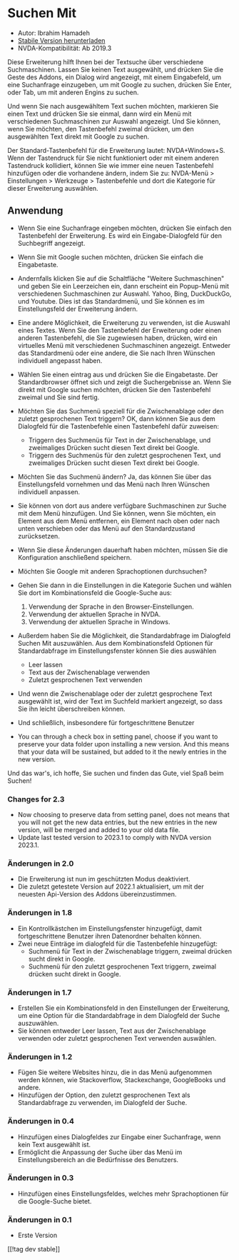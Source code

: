 # Suchen Mit #

* Autor: Ibrahim Hamadeh
* [Stabile Version herunterladen][1]
* NVDA-Kompatibilität: Ab 2019.3

Diese Erweiterung hilft Ihnen bei der Textsuche über verschiedene
Suchmaschinen. Lassen Sie keinen Text ausgewählt, und drücken Sie die Geste
des Addons, ein Dialog wird angezeigt, mit einem Eingabefeld, um eine
Suchanfrage einzugeben, um mit Google zu suchen, drücken Sie Enter, oder
Tab, um mit anderen Engins zu suchen.

Und wenn Sie nach ausgewähltem Text suchen möchten, markieren Sie einen Text
und drücken Sie sie einmal, dann wird ein Menü mit verschiedenen
Suchmaschinen zur Auswahl angezeigt. Und Sie können, wenn Sie möchten, den
Tastenbefehl zweimal drücken, um den ausgewählten Text direkt mit Google zu
suchen.

Der Standard-Tastenbefehl für die Erweiterung lautet: NVDA+Windows+S. Wenn der Tastendruck für Sie nicht funktioniert oder mit einem anderen Tastendruck kollidiert, können Sie wie immer eine neuen Tastenbefehl hinzufügen oder die vorhandene ändern, indem Sie zu: NVDA-Menü > Einstellungen > Werkzeuge > Tastenbefehle und dort die Kategorie für dieser Erweiterung auswählen.

## Anwendung

* Wenn Sie eine Suchanfrage eingeben möchten, drücken Sie einfach den
  Tastenbefehl der Erweiterung. Es wird ein Eingabe-Dialogfeld für den
  Suchbegriff angezeigt.
* Wenn Sie mit Google suchen möchten, drücken Sie einfach die Eingabetaste.
* Andernfalls klicken Sie auf die Schaltfläche "Weitere Suchmaschinen" und
  geben Sie ein Leerzeichen ein, dann erscheint ein Popup-Menü mit
  verschiedenen Suchmaschinen zur Auswahl. Yahoo, Bing, DuckDuckGo, und
  Youtube. Dies ist das Standardmenü, und Sie können es im Einstellungsfeld
  der Erweiterung ändern.
* Eine andere Möglichkeit, die Erweiterung zu verwenden, ist die Auswahl
  eines Textes. Wenn Sie den Tastenbefehl der Erweiterung oder einen anderen
  Tastenbefehl, die Sie zugewiesen haben, drücken, wird ein virtuelles Menü
  mit verschiedenen Suchmaschinen angezeigt. Entweder das Standardmenü oder
  eine andere, die Sie nach Ihren Wünschen individuell angepasst haben.
* Wählen Sie einen eintrag aus und drücken Sie die Eingabetaste. Der
  Standardbrowser öffnet sich und zeigt die Suchergebnisse an. Wenn Sie
  direkt mit Google suchen möchten, drücken Sie den Tastenbefehl zweimal und
  Sie sind fertig.
* Möchten Sie das Suchmenü speziell für die Zwischenablage oder den zuletzt
  gesprochenen Text triggern? OK, dann können Sie aus dem Dialogfeld für die
  Tastenbefehle einen Tastenbefehl dafür zuweisen:
    * Triggern des Suchmenüs für Text in der Zwischenablage, und zweimaliges
      Drücken sucht diesen Text direkt bei Google.
    * Triggern des Suchmenüs für den zuletzt gesprochenen Text, und
      zweimaliges Drücken sucht diesen Text direkt bei Google.
* Möchten Sie das Suchmenü ändern? Ja, das können Sie über das
  Einstellungsfeld vornehmen und das Menü nach Ihren Wünschen individuell
  anpassen.
* Sie können von dort aus andere verfügbare Suchmaschinen zur Suche mit dem
  Menü hinzufügen. Und Sie können, wenn Sie möchten, ein Element aus dem
  Menü entfernen, ein Element nach oben oder nach unten verschieben oder das
  Menü auf den Standardzustand zurücksetzen.
* Wenn Sie diese Änderungen dauerhaft haben möchten, müssen Sie die
  Konfiguration anschließend speichern.
* Möchten Sie Google mit anderen Sprachoptionen durchsuchen?
* Gehen Sie dann in die Einstellungen in die Kategorie Suchen und wählen Sie
  dort im Kombinationsfeld die Google-Suche aus:

    1. Verwendung der Sprache in den Browser-Einstellungen.
    2. Verwendung der aktuellen Sprache in NVDA.
    3. Verwendung der aktuellen Sprache in Windows.

* Außerdem haben Sie die Möglichkeit, die Standardabfrage im Dialogfeld
  Suchen Mit auszuwählen. Aus dem Kombinationsfeld Optionen für
  Standardabfrage im Einstellungsfenster können Sie dies auswählen

    * Leer lassen
    * Text aus der Zwischenablage verwenden
    * Zuletzt gesprochenen Text verwenden

* Und wenn die Zwischenablage oder der zuletzt gesprochene Text ausgewählt
  ist, wird der Text im Suchfeld markiert angezeigt, so dass Sie ihn leicht
  überschreiben können.
* Und schließlich, insbesondere für fortgeschrittene Benutzer
* You can through a check box in setting panel, choose if you want to
  preserve your data folder upon installing a new version. And this means
  that your data will be sustained, but added to it the newly entries in the
  new version.

Und das war's, ich hoffe, Sie suchen und finden das Gute, viel Spaß beim
Suchen!

### Changes for 2.3 ###

* Now choosing to preserve data from setting panel, does not means that you
  will not get the new data entries, but the new entries in the new version,
  will be merged and added to your old data file.
* Update last tested version to 2023.1 to comply with NVDA version 2023.1.

### Änderungen in 2.0 ###

* Die Erweiterung ist nun im geschützten Modus deaktiviert.
* Die zuletzt getestete Version auf 2022.1 aktualisiert, um mit der neuesten
  Api-Version des Addons übereinzustimmen.

### Änderungen in 1.8 ###

* Ein Kontrollkästchen im Einstellungsfenster hinzugefügt, damit
  fortgeschrittene Benutzer ihren Datenordner behalten können.
* Zwei neue Einträge im dialogfeld für die Tastenbefehle hinzugefügt:
    * Suchmenü für Text in der Zwischenablage triggern, zweimal drücken
      sucht direkt in Google.
    * Suchmenü für den zuletzt gesprochenen Text triggern, zweimal drücken
      sucht direkt in Google.

### Änderungen in 1.7

* Erstellen Sie ein Kombinationsfeld in den Einstellungen der Erweiterung,
  um eine Option für die Standardabfrage in dem Dialogfeld der Suche
  auszuwählen.
* Sie können entweder Leer lassen, Text aus der Zwischenablage verwenden
  oder zuletzt gesprochenen Text verwenden auswählen.

### Änderungen in 1.2

* Fügen Sie weitere Websites hinzu, die in das Menü aufgenommen werden
  können, wie Stackoverflow, Stackexchange, GoogleBooks und andere.
* Hinzufügen der Option, den zuletzt gesprochenen Text als Standardabfrage
  zu verwenden, im Dialogfeld der Suche.

### Änderungen in 0.4

* Hinzufügen eines Dialogfeldes zur Eingabe einer Suchanfrage, wenn kein
  Text ausgewählt ist.
* Ermöglicht die Anpassung der Suche über das Menü im Einstellungsbereich an
  die Bedürfnisse des Benutzers.

### Änderungen in 0.3

* Hinzufügen eines Einstellungsfeldes, welches mehr Sprachoptionen für die
  Google-Suche bietet.

### Änderungen in 0.1

* Erste Version

[[!tag dev stable]]

[1]: https://www.nvaccess.org/addonStore/legacy?file=searchwith
